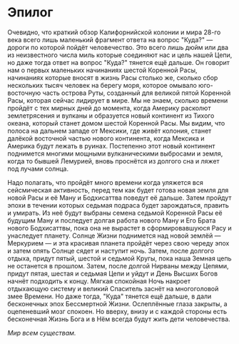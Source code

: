 # Эпилог

Очевидно, что краткий обзор Калифорнийской колонии и мира 28-го века всего лишь маленький фрагмент ответа на вопрос "Куда?" — дороги по которой пойдёт человечество. Это всего лишь дюйм или два из неизвестного числа миль которые соединяют нас и цель нашей Цепи, но даже тогда ответ на вопрос "Куда?" тянется ещё дальше. Он говорит нам о первых маленьких начинаниях шестой Коренной Расы, начинаниях которые вносят в жизнь Расы столько же, сколько сбор нескольких тысяч человек на берегу моря, которое омывало юго-восточную часть острова Руты, созданный для великой пятой Коренной Расы, которая сейчас лидирует в мире. Мы не знаем, сколько времени пройдёт с тех мирных дней до момента, когда Америку расколют землетрясения и вулканы и образуется новый континент из Тихого океана, который станет домом шестой Коренной Расы. Мы видим, что полоса на дальнем западе от Мексики, где живёт колония, станет далёкой восточной частью нового континента, когда Мексика и Америка будут лежать в руинах. Постепенно этот новый континент поднимется многими мощными вулканическими выбросами и земля, когда то бывшей Лемурией, вновь проснётся из долгого сна и ляжет под лучами солнца.

Надо полагать, что пройдёт много времени когда уляжется вся сейсмическая активность, перед тем как будет готова новая земля для новой Расы и её Ману и Бодхисаттва поведут её дальше. Затем пройдут эпохи в течении которых седьмая подраса будет зарождаться, править и умирать. Из неё будут выбраны семена седьмой Коренной Расы её будущим Ману и последует долгая работа нового Ману и Его Брата нового Бодхисаттвы, пока она не вырастет в сформировавшуюся Расу и унаследует планету. Солнце Жизни поднимется над новой землёй — Меркурием — и эта красивая планета пройдёт через свою череду эпох и затем опять Солнце сядет и наступит ночь. Затем, после долгого отдыха, придут пятый, шестой и седьмой Кругы, пока наша Земная цепь не останется в прошлом. Затем, после долгой Нирваны между Цепями, придут пятая, шестая и седьмая Цепи и уйдут и День Высших Богов начнёт подходить к концу. Мягкая спокойная Ночь накроет отдыхающую систему и великий Спаситель заснёт на многоголовой змее Времени. Но даже тогда, "Куда" тянется ещё дальше, в дали бесконечных эпох Бессмертной Жизни. Ослеплённые глаза закрыты, а оцепеневший мозг спокоен. Но вверху, внизу и с каждой стороны есть бесконечная Жизнь Бога и в Нём всегда будут жить дети человечества.

_Мир всем существам._
